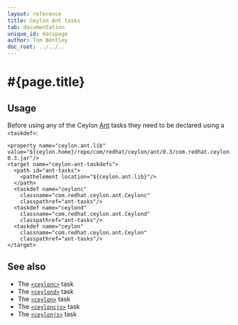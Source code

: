 ```yaml
---
layout: reference
title: Ceylon Ant tasks
tab: documentation
unique_id: docspage
author: Tom Bentley
doc_root: ../../..
---
```


# #{page.title}

## Usage 

Before using any of the Ceylon [Ant](http://ant.apache.org) 
tasks they need to be declared using a `<taskdef>`:

<!-- lang: xml -->
    <property name="ceylon.ant.lib" value="${ceylon.home}/repo/com/redhat/ceylon/ant/0.3/com.redhat.ceylon.ant-0.3.jar"/>
    <target name="ceylon-ant-taskdefs">
      <path id="ant-tasks">
        <pathelement location="${ceylon.ant.lib}"/>
      </path>
      <taskdef name="ceylonc" 
        classname="com.redhat.ceylon.ant.Ceylonc" 
        classpathref="ant-tasks"/>
      <taskdef name="ceylond" 
        classname="com.redhat.ceylon.ant.Ceylond" 
        classpathref="ant-tasks"/>
      <taskdef name="ceylon" 
        classname="com.redhat.ceylon.ant.Ceylon" 
        classpathref="ant-tasks"/>
    </target>

## See also

* The [`<ceylonc>`](../ant-ceylonc) task
* The [`<ceylond>`](../ant-ceylond) task
* The [`<ceylon>`](../ant-ceylon) task
* The [`<ceyloncjs>`](../ant-ceyloncjs) task
* The [`<ceylonjs>`](../ant-ceylonjs) task
